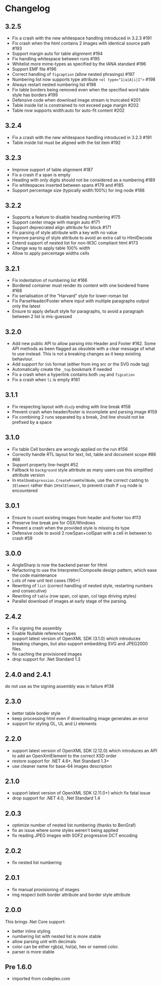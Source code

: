 # Changelog

## 3.2.5

- Fix a crash with the new whitespace handling introduced in 3.2.3 #191
- Fix crash when the html contains 2 images with identical source path #193
- Support margin auto for table alignment #194
- Fix handling whitespace between runs #195
- Whitelist more mime-types as specified by the IANA standard #196
- Support EMF file #196
- Correct handling of `figcaption` (allow nested phrasings) #197
- Numbering list now supports type attribute `<ol type="1|a|A|i|I">` #198
- Always restart nested numbering list #198
- Fix table borders being removed even when the specified word table style has borders #199
- Defensive code when download image stream is truncated #201
- Table inside list is constrained to not exceed page margin #202
- Table now supports width:auto for auto-fit content #202

## 3.2.4

- Fix a crash with the new whitespace handling introduced in 3.2.3 #191
- Table inside list must be aligned with the list item #192

## 3.2.3

- Improve support of table alignment #187
- Fix a crash if a span is empty
- Heading with only digits should not be considered as a numbering #189
- Fix whitespaces inserted between spans #179 and #185
- Support percentage size (typically width:100%) for img node #188

## 3.2.2

- Supports a feature to disable heading numbering #175
- Support center image with margin auto #171
- Support deprecrated align attribute for block #171
- Fix parsing of style attribute with a key with no value
- Improve parsing of style attribute to avoid an extra call to HtmlDecode
- Extend support of nested list for non-W3C compliant html #173
- Change way to apply table 100% width
- Allow to apply percentage widths cells

## 3.2.1

- Fix indentation of numbering list #166
- Bordered container must render its content with one bordered frame #168
- Fix serialisation of the "Harvard" style for lower-roman list
- Fix ParseHeader/Footer where input with multiple paragraphs output only the latest
- Ensure to apply default style for paragraphs, to avoid a paragraph between 2 list is mis-guessed

## 3.2.0

- Add new public API to allow parsing into Header and Footer #162. Some API methods as been flagged as obsolete with a clear message of what to use instead.
  This is not a breaking changes as it keep existing behaviour.
- Add support for `SVG` format (either from img src or the SVG node tag)
- Automatically create the `_top` bookmark if needed
- Fix a crash when a hyperlink contains both `img` and `figcation`
- Fix a crash when `li` is empty #161

## 3.1.1

- Fix respecting layout with `div`/`p` ending with line break #158
- Prevent crash when header/footer is incomplete and parsing image #159
- Fix combining 2 runs separated by a break, 2nd line should not be prefixed by a space

## 3.1.0

- Fix table Cell borders are wrongly applied on the run #156
- Correctly handle RTL layout for text, list, table and document scope #86 #66
- Support property line-height #52
- Fallback to `background` style attribute as many users use this simplified attribute version
- In `HtmlDomExpression.CreateFromHtmlNode`, use the correct casting to `IElement` rather than `IHtmlElement`, to prevent crash if `svg` node is encountered

## 3.0.1

- Ensure to count existing images from header and footer too #113
- Preserve line break pre for OSX/Windows
- Prevent a crash when the provided style is missing its type
- Defensive code to avoid 2 rowSpan+colSpan with a cell in between to crash #59

## 3.0.0

- AngleSharp is now the backend parser for Html
- Refactoring to use the Interpreter/Composite design pattern, which ease the code maintenance
- Lots of new unit test cases (190+)
- Rewriting of `list` (correct handling of nested style, restarting numbers and consecutive)
- Rewriting of `table` (row span, col span, col tags driving styles)
- Parallel download of images at early stage of the parsing.

## 2.4.2

- Fix signing the assembly
- Enable Nullable reference types
- support latest version of OpenXML SDK (3.1.0) which introduces breaking changes, but also support embedding SVG and JPEG2000 files.
- fix caching the provisioned images
- drop support for .Net Standard 1.3

## 2.4.0 and 2.4.1

do not use as the signing assembly was in failure #138

## 2.3.0

- better table border style
- keep processing html even if downloading image generates an error
- support for styling OL, UL and LI elements

## 2.2.0

- support latest version of OpenXML SDK (2.12.0) which introduces an API to add an OpenXmlElement to the correct XSD order
- restore support for .NET 4.6+, Net Standard 1.3+
- use cleaner name for base-64 images description

## 2.1.0

- support latest version of OpenXML SDK (2.11.0+) which fix fatal issue
- drop support for .NET 4.0, .Net Standard 1.4

## 2.0.3

- optimize number of nested list numbering (thanks to BenGraf)
- fix an issue where some styles weren't being applied
- fix reading JPEG images with SOF2 progressive DCT encoding

## 2.0.2

- fix nested list numbering

## 2.0.1

- fix manual provisioning of images
- img respect both border attribute and border style attribute

## 2.0.0

This brings .Net Core support:

- better inline styling
- numbering list with nested list is more stable
- allow parsing unit with decimals
- color can be either rgb(a), hsl(a), hex or named color.
- parser is more stable

## Pre 1.6.0

- imported from codeplex.com
